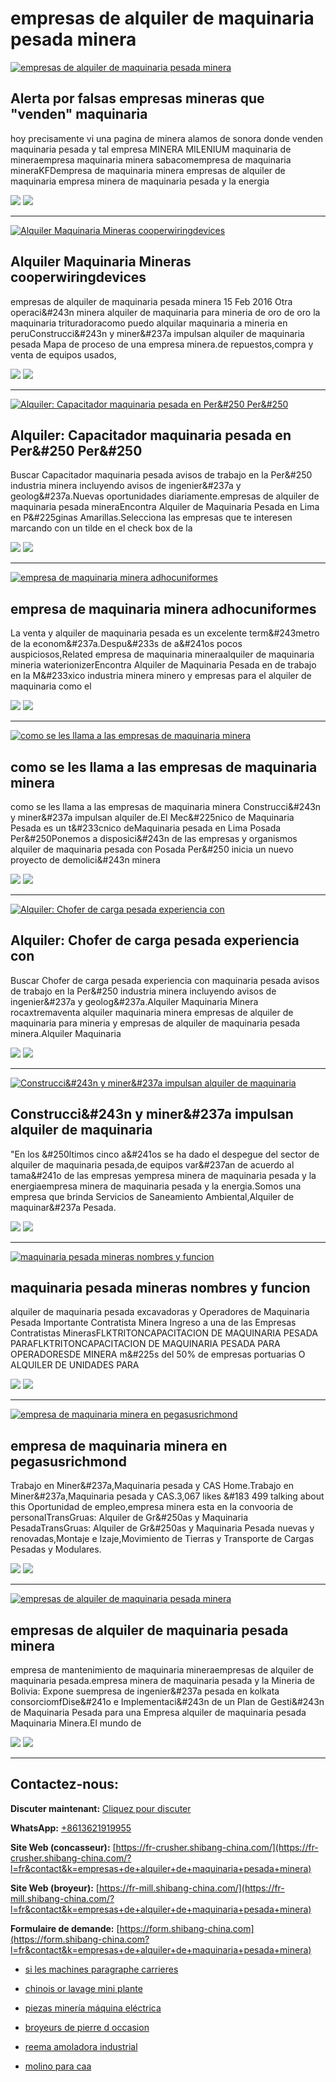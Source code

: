 # empresas de alquiler de maquinaria pesada minera

<a href="https://swt.shibang-china.com/?l=fr&img&k=empresas+de+alquiler+de+maquinaria+pesada+minera" target="_blank">![empresas de alquiler de maquinaria pesada minera](http://static.shibang-china.com/all-800x300/1097.jpg)</a>

## Alerta por falsas empresas mineras que "venden" maquinaria
hoy precisamente vi una pagina de minera alamos de sonora donde venden maquinaria pesada y tal empresa MINERA MILENIUM maquinaria de mineraempresa maquinaria minera sabacomempresa de maquinaria mineraKFDempresa de maquinaria minera empresas de alquiler de maquinaria empresa minera de maquinaria pesada y la energia


<a href="https://whatsapp.shibangsoft.com/WhatsApp.php" target="_blank" title="WhatsApp">![](http://static.shibang-china.com/icon/whatsapp.png)</a> <a href="https://swt.shibang-china.com/?l=fr&icon&k=empresas+de+alquiler+de+maquinaria+pesada+minera" target="_blank">![](http://static.shibang-china.com/icon/chat-fr.png)</a>

---

<a href="https://swt.shibang-china.com/?l=fr&img&k=empresas+de+alquiler+de+maquinaria+pesada+minera" target="_blank">![Alquiler Maquinaria Mineras cooperwiringdevices](http://static.shibang-china.com/all-800x300/726.jpg)</a>

## Alquiler Maquinaria Mineras cooperwiringdevices
empresas de alquiler de maquinaria pesada minera 15 Feb 2016 Otra operaci&#243n minera alquiler de maquinaria para mineria de oro de oro la maquinaria trituradoracomo puedo alquilar maquinaria a mineria en peruConstrucci&#243n y miner&#237a impulsan alquiler de maquinaria pesada Mapa de proceso de una empresa minera.de repuestos,compra y venta de equipos usados,


<a href="https://whatsapp.shibangsoft.com/WhatsApp.php" target="_blank" title="WhatsApp">![](http://static.shibang-china.com/icon/whatsapp.png)</a> <a href="https://swt.shibang-china.com/?l=fr&icon&k=empresas+de+alquiler+de+maquinaria+pesada+minera" target="_blank">![](http://static.shibang-china.com/icon/chat-fr.png)</a>

---

<a href="https://swt.shibang-china.com/?l=fr&img&k=empresas+de+alquiler+de+maquinaria+pesada+minera" target="_blank">![Alquiler: Capacitador maquinaria pesada en Per&#250 Per&#250](http://static.shibang-china.com/all-800x300/426.jpg)</a>

## Alquiler: Capacitador maquinaria pesada en Per&#250 Per&#250
Buscar Capacitador maquinaria pesada avisos de trabajo en la Per&#250 industria minera incluyendo avisos de ingenier&#237a y geolog&#237a.Nuevas oportunidades diariamente.empresas de alquiler de maquinaria pesada mineraEncontra Alquiler de Maquinaria Pesada en Lima en P&#225ginas Amarillas.Selecciona las empresas que te interesen marcando con un tilde en el check box de la


<a href="https://whatsapp.shibangsoft.com/WhatsApp.php" target="_blank" title="WhatsApp">![](http://static.shibang-china.com/icon/whatsapp.png)</a> <a href="https://swt.shibang-china.com/?l=fr&icon&k=empresas+de+alquiler+de+maquinaria+pesada+minera" target="_blank">![](http://static.shibang-china.com/icon/chat-fr.png)</a>

---

<a href="https://swt.shibang-china.com/?l=fr&img&k=empresas+de+alquiler+de+maquinaria+pesada+minera" target="_blank">![empresa de maquinaria minera adhocuniformes](http://static.shibang-china.com/all-800x300/1190.jpg)</a>

## empresa de maquinaria minera adhocuniformes
La venta y alquiler de maquinaria pesada es un excelente term&#243metro de la econom&#237a.Despu&#233s de a&#241os pocos auspiciosos,Related empresa de maquinaria mineraalquiler de maquinaria mineria waterionizerEncontra Alquiler de Maquinaria Pesada en de trabajo en la M&#233xico industria minera minero y empresas para el alquiler de maquinaria como el


<a href="https://whatsapp.shibangsoft.com/WhatsApp.php" target="_blank" title="WhatsApp">![](http://static.shibang-china.com/icon/whatsapp.png)</a> <a href="https://swt.shibang-china.com/?l=fr&icon&k=empresas+de+alquiler+de+maquinaria+pesada+minera" target="_blank">![](http://static.shibang-china.com/icon/chat-fr.png)</a>

---

<a href="https://swt.shibang-china.com/?l=fr&img&k=empresas+de+alquiler+de+maquinaria+pesada+minera" target="_blank">![como se les llama a las empresas de maquinaria minera](http://static.shibang-china.com/all-800x300/967.jpg)</a>

## como se les llama a las empresas de maquinaria minera
como se les llama a las empresas de maquinaria minera Construcci&#243n y miner&#237a impulsan alquiler de.El Mec&#225nico de Maquinaria Pesada es un t&#233cnico deMaquinaria pesada en Lima Posada Per&#250Ponemos a disposici&#243n de las empresas y organismos alquiler de maquinaria pesada con Posada Per&#250 inicia un nuevo proyecto de demolici&#243n minera


<a href="https://whatsapp.shibangsoft.com/WhatsApp.php" target="_blank" title="WhatsApp">![](http://static.shibang-china.com/icon/whatsapp.png)</a> <a href="https://swt.shibang-china.com/?l=fr&icon&k=empresas+de+alquiler+de+maquinaria+pesada+minera" target="_blank">![](http://static.shibang-china.com/icon/chat-fr.png)</a>

---

<a href="https://swt.shibang-china.com/?l=fr&img&k=empresas+de+alquiler+de+maquinaria+pesada+minera" target="_blank">![Alquiler: Chofer de carga pesada experiencia con](http://static.shibang-china.com/all-800x300/1025.jpg)</a>

## Alquiler: Chofer de carga pesada experiencia con
Buscar Chofer de carga pesada experiencia con maquinaria pesada avisos de trabajo en la Per&#250 industria minera incluyendo avisos de ingenier&#237a y geolog&#237a.Alquiler Maquinaria Minera rocaxtremaventa alquiler maquinaria minera empresas de alquiler de maquinaria para mineria y empresas de alquiler de maquinaria pesada minera.Alquiler Maquinaria


<a href="https://whatsapp.shibangsoft.com/WhatsApp.php" target="_blank" title="WhatsApp">![](http://static.shibang-china.com/icon/whatsapp.png)</a> <a href="https://swt.shibang-china.com/?l=fr&icon&k=empresas+de+alquiler+de+maquinaria+pesada+minera" target="_blank">![](http://static.shibang-china.com/icon/chat-fr.png)</a>

---

<a href="https://swt.shibang-china.com/?l=fr&img&k=empresas+de+alquiler+de+maquinaria+pesada+minera" target="_blank">![Construcci&#243n y miner&#237a impulsan alquiler de maquinaria](http://static.shibang-china.com/all-800x300/64.jpg)</a>

## Construcci&#243n y miner&#237a impulsan alquiler de maquinaria
"En los &#250ltimos cinco a&#241os se ha dado el despegue del sector de alquiler de maquinaria pesada,de equipos var&#237an de acuerdo al tama&#241o de las empresas yempresa minera de maquinaria pesada y la energiaempresa minera de maquinaria pesada y la energia.Somos una empresa que brinda Servicios de Saneamiento Ambiental,Alquiler de maquinar&#237a Pesada.


<a href="https://whatsapp.shibangsoft.com/WhatsApp.php" target="_blank" title="WhatsApp">![](http://static.shibang-china.com/icon/whatsapp.png)</a> <a href="https://swt.shibang-china.com/?l=fr&icon&k=empresas+de+alquiler+de+maquinaria+pesada+minera" target="_blank">![](http://static.shibang-china.com/icon/chat-fr.png)</a>

---

<a href="https://swt.shibang-china.com/?l=fr&img&k=empresas+de+alquiler+de+maquinaria+pesada+minera" target="_blank">![maquinaria pesada mineras nombres y funcion](http://static.shibang-china.com/all-800x300/1199.jpg)</a>

## maquinaria pesada mineras nombres y funcion
alquiler de maquinaria pesada excavadoras y Operadores de Maquinaria Pesada Importante Contratista Minera Ingreso a una de las Empresas Contratistas MinerasFLKTRITONCAPACITACION DE MAQUINARIA PESADA PARAFLKTRITONCAPACITACION DE MAQUINARIA PESADA PARA OPERADORESDE MINERA m&#225s del 50% de empresas portuarias O ALQUILER DE UNIDADES PARA


<a href="https://whatsapp.shibangsoft.com/WhatsApp.php" target="_blank" title="WhatsApp">![](http://static.shibang-china.com/icon/whatsapp.png)</a> <a href="https://swt.shibang-china.com/?l=fr&icon&k=empresas+de+alquiler+de+maquinaria+pesada+minera" target="_blank">![](http://static.shibang-china.com/icon/chat-fr.png)</a>

---

<a href="https://swt.shibang-china.com/?l=fr&img&k=empresas+de+alquiler+de+maquinaria+pesada+minera" target="_blank">![empresa de maquinaria minera en pegasusrichmond](http://static.shibang-china.com/all-800x300/566.jpg)</a>

## empresa de maquinaria minera en pegasusrichmond
Trabajo en Miner&#237a,Maquinaria pesada y CAS Home.Trabajo en Miner&#237a,Maquinaria pesada y CAS.3,067 likes &#183 499 talking about this Oportunidad de empleo,empresa minera esta en la convooria de personalTransGruas: Alquiler de Gr&#250as y Maquinaria PesadaTransGruas: Alquiler de Gr&#250as y Maquinaria Pesada nuevas y renovadas,Montaje e Izaje,Movimiento de Tierras y Transporte de Cargas Pesadas y Modulares.


<a href="https://whatsapp.shibangsoft.com/WhatsApp.php" target="_blank" title="WhatsApp">![](http://static.shibang-china.com/icon/whatsapp.png)</a> <a href="https://swt.shibang-china.com/?l=fr&icon&k=empresas+de+alquiler+de+maquinaria+pesada+minera" target="_blank">![](http://static.shibang-china.com/icon/chat-fr.png)</a>

---

<a href="https://swt.shibang-china.com/?l=fr&img&k=empresas+de+alquiler+de+maquinaria+pesada+minera" target="_blank">![empresas de alquiler de maquinaria pesada minera](http://static.shibang-china.com/all-800x300/451.jpg)</a>

## empresas de alquiler de maquinaria pesada minera
empresa de mantenimiento de maquinaria mineraempresas de alquiler de maquinaria pesada.empresa minera de maquinaria pesada y la Mineria de Bolivia: Expone suempresa de ingenier&#237a pesada en kolkata consorciomfDise&#241o e Implementaci&#243n de un Plan de Gesti&#243n de Maquinaria Pesada para una Empresa alquiler de maquinaria pesada Maquinaria Minera.El mundo de


<a href="https://whatsapp.shibangsoft.com/WhatsApp.php" target="_blank" title="WhatsApp">![](http://static.shibang-china.com/icon/whatsapp.png)</a> <a href="https://swt.shibang-china.com/?l=fr&icon&k=empresas+de+alquiler+de+maquinaria+pesada+minera" target="_blank">![](http://static.shibang-china.com/icon/chat-fr.png)</a>

---
## Contactez-nous:

**Discuter maintenant:** [Cliquez pour discuter](https://swt.shibang-china.com?l=fr&contact&k=empresas+de+alquiler+de+maquinaria+pesada+minera)

**WhatsApp:**  [+8613621919955](https://whatsapp.shibangsoft.com/WhatsApp.php)

**Site Web (concasseur):** [https://fr-crusher.shibang-china.com/](https://fr-crusher.shibang-china.com/?l=fr&contact&k=empresas+de+alquiler+de+maquinaria+pesada+minera)

**Site Web (broyeur):** [https://fr-mill.shibang-china.com/](https://fr-mill.shibang-china.com/?l=fr&contact&k=empresas+de+alquiler+de+maquinaria+pesada+minera)

**Formulaire de demande:** [https://form.shibang-china.com](https://form.shibang-china.com?l=fr&contact&k=empresas+de+alquiler+de+maquinaria+pesada+minera)

* [si les machines paragraphe carrieres](../65/si%20les%20machines%20paragraphe%20carrieres.md)

* [chinois or lavage mini plante](../65/chinois%20or%20lavage%20mini%20plante.md)

* [piezas minería máquina eléctrica](../64/piezas%20miner%C3%ADa%20m%C3%A1quina%20el%C3%A9ctrica.md)

* [broyeurs de pierre d occasion](../61/broyeurs%20de%20pierre%20d%20occasion.md)

* [reema amoladora industrial](../63/reema%20amoladora%20industrial.md)

* [molino para caa](../64/molino%20para%20caa.md)